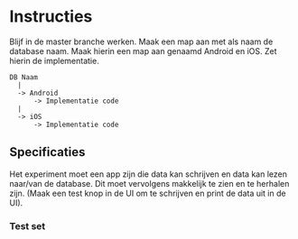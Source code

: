 # Instructies
Blijf in de master branche werken. Maak een map aan met als naam de database naam. Maak hierin een map aan genaamd Android en iOS. Zet hierin de implementatie.

```
DB Naam
  |
  -> Android
      -> Implementatie code
  |
  -> iOS
      -> Implementatie code
```

## Specificaties
Het experiment moet een app zijn die data kan schrijven en data kan lezen naar/van de database. Dit moet vervolgens makkelijk te zien en te herhalen zijn. (Maak een test knop in de UI om te schrijven en print de data uit in de UI).

### Test set

